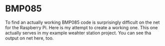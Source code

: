 BMP085
======

To find an actually working BMP085 code is surprisingly difficult on the net for the Raspberry Pi. Here is my attempt to create a working one. This one actually serves in my example weahter station project. You can see tha output on net here, too.
